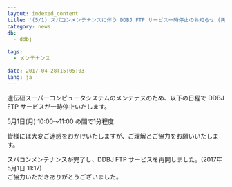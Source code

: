 ```yaml
---
layout: indexed_content
title: '(5/1) スパコンメンテナンスに伴う DDBJ FTP サービス一時停止のお知らせ (再開)'
category: news
db:
  - ddbj

tags:
  - メンテナンス

date: 2017-04-28T15:05:03
lang: ja
---
```


<p>遺伝研スーパーコンピュータシステムのメンテナスのため、以下の日程で DDBJ FTP サービスが一時停止いたします。</p>

<p>5月1日(月) 10:00～11:00 の間で1分程度</p>

<p>皆様には大変ご迷惑をおかけいたしますが、ご理解とご協力をお願いいたします。</p>

<p><span class="red">スパコンメンテナンスが完了し、DDBJ FTP サービスを再開しました。(2017年5月1日 11:17)<br>ご協力いただきありがとうございました。</span></p>
